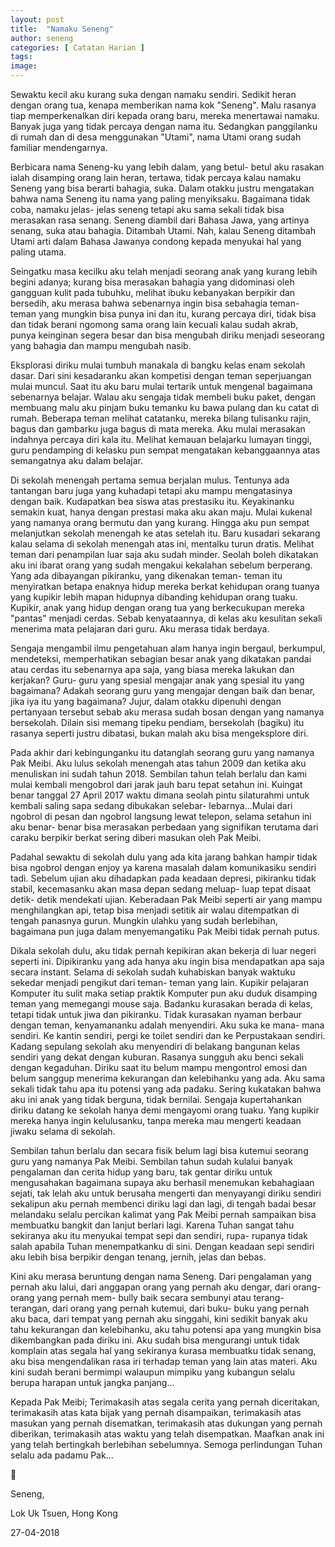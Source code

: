 ```yaml
---
layout: post
title:  "Namaku Seneng"
author: seneng
categories: [ Catatan Harian ]
tags: 
image: 
---
```


Sewaktu kecil aku kurang suka dengan namaku sendiri. Sedikit heran dengan orang tua, kenapa memberikan nama kok "Seneng". Malu rasanya tiap memperkenalkan diri kepada orang baru, mereka menertawai namaku. Banyak juga yang tidak percaya dengan nama itu. Sedangkan panggilanku di rumah dan di desa menggunakan "Utami", nama Utami orang sudah familiar mendengarnya.

Berbicara nama Seneng-ku yang lebih dalam, yang betul- betul aku rasakan ialah disamping orang lain heran, tertawa, tidak percaya kalau namaku Seneng yang bisa berarti bahagia, suka. Dalam otakku justru mengatakan bahwa nama Seneng itu nama yang paling menyiksaku. Bagaimana tidak coba, namaku jelas- jelas seneng tetapi aku sama sekali tidak bisa merasakan rasa senang. Seneng diambil dari Bahasa Jawa, yang artinya senang, suka atau bahagia. Ditambah Utami. Nah, kalau Seneng ditambah Utami arti dalam Bahasa Jawanya condong kepada menyukai hal yang paling utama.

Seingatku masa kecilku aku telah menjadi seorang anak yang kurang lebih begini adanya; kurang bisa merasakan bahagia yang didominasi oleh gangguan kulit pada tubuhku, melihat ibuku kebanyakan berpikir dan bersedih, aku merasa bahwa sebenarnya ingin bisa sebahagia teman- teman yang mungkin bisa punya ini dan itu, kurang percaya diri, tidak bisa dan tidak berani ngomong sama orang lain kecuali kalau sudah akrab, punya keinginan segera besar dan bisa mengubah diriku menjadi seseorang yang bahagia dan mampu mengubah nasib.

Eksplorasi diriku mulai tumbuh manakala di bangku kelas enam sekolah dasar. Dari sini kesadaranku akan kompetisi dengan teman seperjuangan mulai muncul. Saat itu aku baru mulai tertarik untuk mengenal bagaimana sebenarnya belajar. Walau aku sengaja tidak membeli buku paket, dengan membuang malu aku pinjam buku temanku ku bawa pulang dan ku catat di rumah. Beberapa teman melihat catatanku, mereka bilang tulisanku rajin, bagus dan gambarku juga bagus di mata mereka. Aku mulai merasakan indahnya percaya diri kala itu. Melihat kemauan belajarku lumayan tinggi, guru pendamping di kelasku pun sempat mengatakan kebanggaannya atas semangatnya aku dalam belajar.

Di sekolah menengah pertama semua berjalan mulus. Tentunya ada tantangan baru juga yang kuhadapi tetapi aku mampu mengatasinya dengan baik. Kudapatkan bea siswa atas prestasiku itu. Keyakinanku semakin kuat, hanya dengan prestasi maka aku akan maju. Mulai kukenal yang namanya orang bermutu dan yang kurang. Hingga aku pun sempat melanjutkan sekolah menengah ke atas setelah itu. Baru kusadari sekarang kalau selama di sekolah menengah atas ini, mentalku turun dratis. Melihat teman dari penampilan luar saja aku sudah minder. Seolah boleh dikatakan aku ini ibarat orang yang sudah mengakui kekalahan sebelum berperang. Yang ada dibayangan pikiranku, yang dikenakan teman- teman itu menyiratkan betapa enaknya hidup mereka berkat kehidupan orang tuanya yang kupikir lebih mapan hidupnya dibanding kehidupan orang tuaku. Kupikir, anak yang hidup dengan orang tua yang berkecukupan mereka "pantas" menjadi cerdas. Sebab kenyataannya, di kelas aku kesulitan sekali menerima mata pelajaran dari guru. Aku merasa tidak berdaya.

Sengaja mengambil ilmu pengetahuan alam hanya ingin bergaul, berkumpul, mendeteksi, memperhatikan sebagian besar anak yang dikatakan pandai atau cerdas itu sebenarnya apa saja, yang biasa mereka lakukan dan kerjakan? Guru- guru yang spesial mengajar anak yang spesial itu yang bagaimana? Adakah seorang guru yang mengajar dengan baik dan benar, jika iya itu yang bagaimana? Jujur, dalam otakku dipenuhi dengan pertanyaan tersebut sebab aku merasa sudah bosan dengan yang namanya bersekolah. Dilain sisi memang tipeku pendiam, bersekolah (bagiku) itu rasanya seperti justru dibatasi, bukan malah aku bisa mengeksplore diri.

Pada akhir dari kebingunganku itu datanglah seorang guru yang namanya Pak Meibi. Aku lulus sekolah menengah atas tahun 2009 dan ketika aku menuliskan ini sudah tahun 2018. Sembilan tahun telah berlalu dan kami mulai kembali mengobrol dari jarak jauh baru tepat setahun ini. Kuingat benar tanggal 27 April 2017 waktu dimana seolah pintu silaturahmi untuk kembali saling sapa sedang dibukakan selebar- lebarnya...Mulai dari ngobrol di pesan dan ngobrol langsung lewat telepon, selama setahun ini aku benar- benar bisa merasakan perbedaan yang signifikan terutama dari caraku berpikir berkat sering diberi masukan oleh Pak Meibi.

Padahal sewaktu di sekolah dulu yang ada kita jarang bahkan hampir tidak bisa ngobrol dengan enjoy ya karena masalah dalam komunikasiku sendiri tadi. Sebelum ujian aku dihadapkan pada keadaan depresi, pikiranku tidak stabil, kecemasanku akan masa depan sedang meluap- luap tepat disaat detik- detik mendekati ujian. Keberadaan Pak Meibi seperti air yang mampu menghilangkan api, tetap bisa menjadi setitik air walau ditempatkan di tengah panasnya gurun. Mungkin ulahku yang sudah berlebihan, bagaimana pun juga dalam menyemangatiku Pak Meibi tidak pernah putus.

Dikala sekolah dulu, aku tidak pernah kepikiran akan bekerja di luar negeri seperti ini. Dipikiranku yang ada hanya aku ingin bisa mendapatkan apa saja secara instant. Selama di sekolah sudah kuhabiskan banyak waktuku sekedar menjadi pengikut dari teman- teman yang lain. Kupikir pelajaran Komputer itu sulit maka setiap praktik Komputer pun aku duduk disamping teman yang memegangi mouse saja. Badanku kurasakan berada di kelas, tetapi tidak untuk jiwa dan pikiranku. Tidak kurasakan nyaman berbaur dengan teman, kenyamananku adalah menyendiri. Aku suka ke mana- mana sendiri. Ke kantin sendiri, pergi ke toilet sendiri dan ke Perpustakaan sendiri. Kadang sepulang sekolah aku menyendiri di belakang bangunan kelas sendiri yang dekat dengan kuburan. Rasanya sungguh aku benci sekali dengan kegaduhan. Diriku saat itu belum mampu mengontrol emosi dan belum sanggup menerima kekurangan dan kelebihanku yang ada. Aku sama sekali tidak tahu apa itu potensi yang ada padaku. Sering kukatakan bahwa aku ini anak yang tidak berguna, tidak bernilai. Sengaja kupertahankan diriku datang ke sekolah hanya demi mengayomi orang tuaku. Yang kupikir mereka hanya ingin kelulusanku, tanpa mereka mau mengerti keadaan jiwaku selama di sekolah.

Sembilan tahun berlalu dan secara fisik belum lagi bisa kutemui seorang guru yang namanya Pak Meibi. Sembilan tahun sudah kulalui banyak pengalaman dan cerita hidup yang baru, tak gentar diriku untuk mengusahakan bagaimana supaya aku berhasil menemukan kebahagiaan sejati, tak lelah aku untuk berusaha mengerti dan menyayangi diriku sendiri sekalipun aku pernah membenci diriku lagi dan lagi, di tengah badai besar melandaku selalu percikan kalimat yang Pak Meibi pernah sampaikan bisa membuatku bangkit dan lanjut berlari lagi. Karena Tuhan sangat tahu sekiranya aku itu menyukai tempat sepi dan sendiri, rupa- rupanya tidak salah apabila Tuhan menempatkanku di sini. Dengan keadaan sepi sendiri aku lebih bisa berpikir dengan tenang, jernih, jelas dan bebas.

Kini aku merasa beruntung dengan nama Seneng. Dari pengalaman yang pernah aku lalui, dari anggapan orang yang pernah aku dengar, dari orang- orang yang pernah mem- bully baik secara sembunyi atau terang- terangan, dari orang yang pernah kutemui, dari buku- buku yang pernah aku baca, dari tempat yang pernah aku singgahi, kini sedikit banyak aku tahu kekurangan dan kelebihanku, aku tahu potensi apa yang mungkin bisa dikembangkan pada diriku ini. Aku sudah bisa mengurangi untuk tidak komplain atas segala hal yang sekiranya kurasa membuatku tidak senang, aku bisa mengendalikan rasa iri terhadap teman yang lain atas materi. Aku kini sudah berani bermimpi walaupun mimpiku yang kubangun selalu berupa harapan untuk jangka panjang...

Kepada Pak Meibi; Terimakasih atas segala cerita yang pernah diceritakan, terimakasih atas kata bijak yang pernah disampaikan, terimakasih atas masukan yang pernah disematkan, terimakasih atas dukungan yang pernah diberikan, terimakasih atas waktu yang telah disempatkan. Maafkan anak ini yang telah bertingkah berlebihan sebelumnya. Semoga perlindungan Tuhan selalu ada padamu Pak...

 

 

 

👩

Seneng,

Lok Uk Tsuen, Hong Kong

27-04-2018

